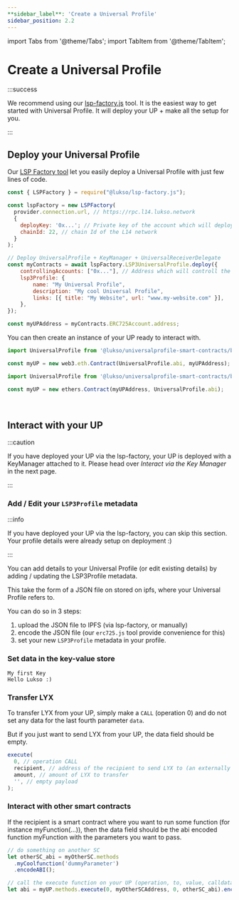 ```yaml
---
**sidebar_label**: 'Create a Universal Profile'
sidebar_position: 2.2
---
```


import Tabs from '@theme/Tabs';
import TabItem from '@theme/TabItem';

# Create a Universal Profile

:::success

We recommend using our [lsp-factory.js](../../tools/lsp-factoryjs/getting-started.md) tool. It is the easiest way to get started with Universal Profile. It will deploy your UP + make all the setup for you.

:::

## Deploy your Universal Profile

Our [LSP Factory tool](../../tools/lsp-factoryjs/getting-started.md) let you easily deploy a Universal Profile with just few lines of code.

```javascript
const { LSPFactory } = require("@lukso/lsp-factory.js");

const lspFactory = new LSPFactory(
  provider.connection.url, // https://rpc.l14.lukso.network
  {
    deployKey: '0x...'; // Private key of the account which will deploy the UP,
    chainId: 22, // chain Id of the L14 network
  }
);

// Deploy UniversalProfile + KeyManager + UniversalReceiverDelegate
const myContracts = await lspFactory.LSP3UniversalProfile.deploy({
    controllingAccounts: ["0x..."], // Address which will controll the UP
    lsp3Profile: {
        name: "My Universal Profile",
        description: "My cool Universal Profile",
        links: [{ title: "My Website", url: "www.my-website.com" }],
    },
});

const myUPAddress = myContracts.ERC725Account.address;
```

You can then create an instance of your UP ready to interact with.

<Tabs>
  
  <TabItem value="web3js" label="web3.js">

```javascript
import UniversalProfile from '@lukso/universalprofile-smart-contracts/build/contracts/UniversalProfile.json';

const myUP = new web3.eth.Contract(UniversalProfile.abi, myUPAddress);
```

  </TabItem>
  
  <TabItem value="ethersjs" label="ethers.js">

```javascript
import UniversalProfile from '@lukso/universalprofile-smart-contracts/build/contracts/UniversalProfile.json';

const myUP = new ethers.Contract(myUPAddress, UniversalProfile.abi);
```

  </TabItem>

</Tabs>

<br/>

## Interact with your UP

:::caution

If you have deployed your UP via the lsp-factory, your UP is deployed with a KeyManager attached to it.
Please head over _Interact via the Key Manager_ in the next page.

:::

### Add / Edit your `LSP3Profile` metadata

:::info

If you have deployed your UP via the lsp-factory, you can skip this section. Your profile details were already setup on deployment :)

:::

You can add details to your Universal Profile (or edit existing details) by adding / updating the LSP3Profile metadata.

This take the form of a JSON file on stored on ipfs, where your Universal Profile refers to.

You can do so in 3 steps:

1. upload the JSON file to IPFS (via lsp-factory, or manually)
2. encode the JSON file (our `erc725.js` tool provide convenience for this)
3. set your new `LSP3Profile` metadata in your profile.

<Tabs>
  
  <TabItem value="web3js" label="web3.js">

  </TabItem>
  
  <TabItem value="ethersjs" label="ethers.js">

  </TabItem>

</Tabs>

### Set data in the key-value store

```
My first Key
Hello Lukso :)
```

### Transfer LYX

To transfer LYX from your UP, simply make a `CALL` (operation 0) and do not set any data for the last fourth parameter `data`.

But if you just want to send LYX from your UP, the data field should be empty.

```javascript
execute(
  0, // operation CALL
  recipient, // address of the recipient to send LYX to (an externally owned account, or a contract address)
  amount, // amount of LYX to transfer
  '', // empty payload
);
```

### Interact with other smart contracts

If the recipient is a smart contract where you want to run some function (for instance myFunction(...)), then the data field should be the abi encoded function myFunction with the parameters you want to pass.

```javascript
// do something on another SC
let otherSC_abi = myOtherSC.methods
  .myCoolfunction('dummyParameter')
  .encodeABI();

// call the execute function on your UP (operation, to, value, calldata)
let abi = myUP.methods.execute(0, myOtherSCAddress, 0, otherSC_abi).encodeABI();
```
